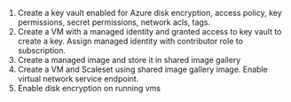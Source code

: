 1)	Create a key vault enabled for Azure disk encryption,  access policy, key permissions, secret permissions, network acls, tags.  
2)	Create a VM with a managed identity and granted access to key vault to create a key.  Assign managed identity with contributor role to subscription. 
3)	Create a managed image and store it in shared image gallery
4)	Create a VM and Scaleset using shared image gallery image.  Enable virtual network service endpoint.  
5)	Enable disk encryption on running vms 

